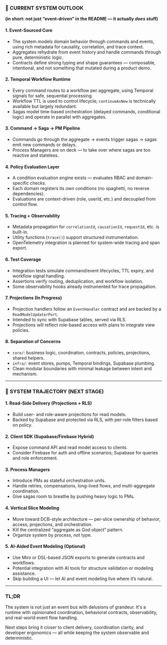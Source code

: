 ### 🧱 **CURRENT SYSTEM OUTLOOK**

**(in short: not just “event-driven” in the README — it actually *does* stuff)**

#### 1. **Event-Sourced Core**

* The system models domain behavior through commands and events, using rich metadata for causality, correlation, and trace context.
* Aggregates rehydrate from event history and handle commands through pure, deterministic logic.
* Contracts define strong typing and shape guarantees — composable, intentional, and not something that mutated during a product demo.

#### 2. **Temporal Workflow Runtime**

* Every command routes to a workflow per aggregate, using Temporal signals for safe, sequential processing.
* Workflow TTL is used to control lifecycle; `continueAsNew` is technically available but largely redundant.
* Sagas model time-based orchestration (delayed commands, conditional logic) and operate in parallel with aggregates.

#### 3. **Command → Saga → PM Pipeline**

* Commands go through the aggregate → events trigger sagas → sagas emit new commands or delays.
* Process Managers are on deck — to take over where sagas are too reactive and stateless.

#### 4. **Policy Evaluation Layer**

* A condition evaluation engine exists — evaluates RBAC and domain-specific checks.
* Each domain registers its own conditions (no spaghetti, no reverse dependencies).
* Evaluations are context-driven (role, userId, etc.) and decoupled from control flow.

#### 5. **Tracing + Observability**

* Metadata propagation for `correlationId`, `causationId`, `requestId`, etc. is built-in.
* Utility functions (`trace()`) support structured instrumentation.
* OpenTelemetry integration is planned for system-wide tracing and span export.

#### 6. **Test Coverage**

* Integration tests simulate command/event lifecycles, TTL expiry, and workflow signal handling.
* Assertions verify routing, deduplication, and workflow isolation.
* Some observability hooks already instrumented for trace propagation.

#### 7. **Projections (In Progress)**

* Projection handlers follow an `EventHandler` contract and are backed by a `ReadModelUpdaterPort`.
* Intended to sync with Supabase tables, served via RLS.
* Projections will reflect role-based access with plans to integrate view policies.

#### 8. **Separation of Concerns**

* `core/`: business logic, coordination, contracts, policies, projections, shared helpers.
* `infra/`: event stores, pumps, Temporal bindings, Supabase plumbing.
* Clean modular boundaries with minimal leakage between intent and mechanism.

---

### 🔮 **SYSTEM TRAJECTORY (NEXT STAGE)**

#### 1. **Read-Side Delivery (Projections + RLS)**

* Build user- and role-aware projections for read models.
* Backed by Supabase and protected via RLS, with per-role filters based on policy.

#### 2. **Client SDK (Supabase/Firebase Hybrid)**

* Expose command API and read model access to clients.
* Consider Firebase for auth and offline scenarios; Supabase for queries and role enforcement.

#### 3. **Process Managers**

* Introduce PMs as stateful orchestration units.
* Handle retries, compensations, long-lived flows, and multi-aggregate coordination.
* Give sagas room to breathe by pushing heavy logic to PMs.

#### 4. **Vertical Slice Modeling**

* Move toward DCB-style architecture — per-slice ownership of behavior, access, projections, and orchestration.
* Kill the centralized “aggregate as God object” pattern.
* Organize system by process, not type.

#### 5. **AI-Aided Event Modeling (Optional)**

* Use Miro or DSL-based JSON exports to generate contracts and workflows.
* Potential integration with AI tools for structure validation or modeling assistance.
* Skip building a UI — let AI and event modeling live where it’s natural.

---

### TL;DR

The system is not just an event bus with delusions of grandeur.
It's a runtime with opinionated coordination, behavioral contracts, observability, and real-world event flow handling.

Next steps bring it closer to client delivery, coordination clarity, and developer ergonomics — all while keeping the system observable and deterministic.
